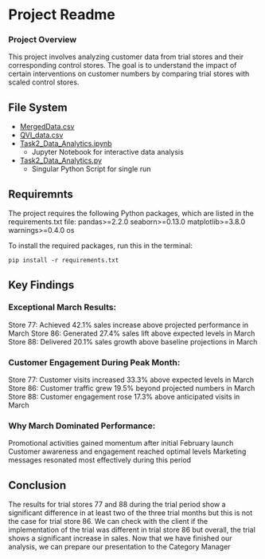 # Project Readme

### Project Overview
This project involves analyzing customer data from trial stores and their corresponding control stores. The goal is to understand the impact of certain interventions on customer numbers by comparing trial stores with scaled control stores.

## File System
- [MergedData.csv](https://github.com/saran-rey/Quantium-Data-Analysis-Job-Sim/blob/main/Task%202/MergedData.csv)
- [QVI_data.csv](https://github.com/saran-rey/Quantium-Data-Analysis-Job-Sim/blob/main/Task%202/QVI_data.csv)
- [Task2_Data_Analytics.ipynb](https://github.com/saran-rey/Quantium-Data-Analysis-Job-Sim/blob/main/Task%202/Task2_Data_Analytics.ipynb)
    - Jupyter Notebook for interactive data analysis
- [Task2_Data_Analytics.py](https://github.com/saran-rey/Quantium-Data-Analysis-Job-Sim/blob/main/Task%202/Task2_Data_Analytics.py)
    - Singular Python Script for single run

## Requiremnts
The project requires the following Python packages, which are listed in the requirements.txt file:
pandas>=2.2.0
seaborn>=0.13.0
matplotlib>=3.8.0
warnings>=0.4.0
os

To install the required packages, run this in the terminal:
```
pip install -r requirements.txt
```

## Key Findings

### Exceptional March Results:

Store 77: Achieved 42.1% sales increase above projected performance in March
Store 86: Generated 27.4% sales lift above expected levels in March
Store 88: Delivered 20.1% sales growth above baseline projections in March

### Customer Engagement During Peak Month:

Store 77: Customer visits increased 33.3% above expected levels in March
Store 86: Customer traffic grew 19.5% beyond projected numbers in March
Store 88: Customer engagement rose 17.3% above anticipated visits in March

### Why March Dominated Performance:

Promotional activities gained momentum after initial February launch
Customer awareness and engagement reached optimal levels
Marketing messages resonated most effectively during this period

## Conclusion
The results for trial stores 77 and 88 during the trial period show a significant difference in at least two of the
three trial months but this is not the case for trial store 86. We can check with the client if the implementation
of the trial was different in trial store 86 but overall, the trial shows a significant increase in sales. Now that
we have finished our analysis, we can prepare our presentation to the Category Manager
